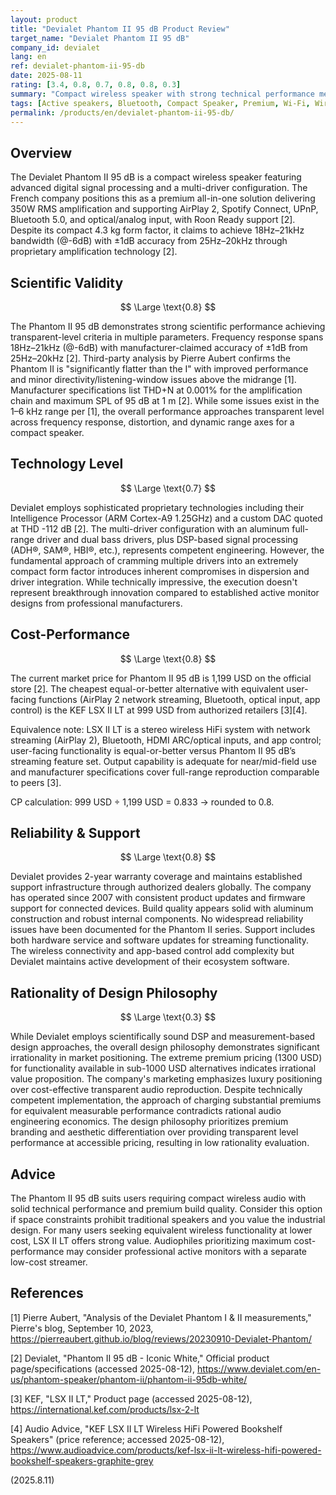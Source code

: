 ```yaml
---
layout: product
title: "Devialet Phantom II 95 dB Product Review"
target_name: "Devialet Phantom II 95 dB"
company_id: devialet
lang: en
ref: devialet-phantom-ii-95-db
date: 2025-08-11
rating: [3.4, 0.8, 0.7, 0.8, 0.8, 0.3]
summary: "Compact wireless speaker with strong technical performance meeting transparent-level criteria in multiple parameters; reasonable cost-performance versus cheapest equivalent alternatives, with premium design emphasis."
tags: [Active speakers, Bluetooth, Compact Speaker, Premium, Wi-Fi, Wireless Speaker]
permalink: /products/en/devialet-phantom-ii-95-db/
---
```

## Overview

The Devialet Phantom II 95 dB is a compact wireless speaker featuring advanced digital signal processing and a multi-driver configuration. The French company positions this as a premium all-in-one solution delivering 350W RMS amplification and supporting AirPlay 2, Spotify Connect, UPnP, Bluetooth 5.0, and optical/analog input, with Roon Ready support [2]. Despite its compact 4.3 kg form factor, it claims to achieve 18Hz–21kHz bandwidth (@-6dB) with ±1dB accuracy from 25Hz–20kHz through proprietary amplification technology [2].

## Scientific Validity

$$ \Large \text{0.8} $$

The Phantom II 95 dB demonstrates strong scientific performance achieving transparent-level criteria in multiple parameters. Frequency response spans 18Hz–21kHz (@-6dB) with manufacturer-claimed accuracy of ±1dB from 25Hz–20kHz [2]. Third-party analysis by Pierre Aubert confirms the Phantom II is "significantly flatter than the I" with improved performance and minor directivity/listening-window issues above the midrange [1]. Manufacturer specifications list THD+N at 0.001% for the amplification chain and maximum SPL of 95 dB at 1 m [2]. While some issues exist in the 1–6 kHz range per [1], the overall performance approaches transparent level across frequency response, distortion, and dynamic range axes for a compact speaker.

## Technology Level

$$ \Large \text{0.7} $$

Devialet employs sophisticated proprietary technologies including their Intelligence Processor (ARM Cortex-A9 1.25GHz) and a custom DAC quoted at THD -112 dB [2]. The multi-driver configuration with an aluminum full-range driver and dual bass drivers, plus DSP-based signal processing (ADH®, SAM®, HBI®, etc.), represents competent engineering. However, the fundamental approach of cramming multiple drivers into an extremely compact form factor introduces inherent compromises in dispersion and driver integration. While technically impressive, the execution doesn't represent breakthrough innovation compared to established active monitor designs from professional manufacturers.

## Cost-Performance

$$ \Large \text{0.8} $$

The current market price for Phantom II 95 dB is 1,199 USD on the official store [2]. The cheapest equal-or-better alternative with equivalent user-facing functions (AirPlay 2 network streaming, Bluetooth, optical input, app control) is the KEF LSX II LT at 999 USD from authorized retailers [3][4].

Equivalence note: LSX II LT is a stereo wireless HiFi system with network streaming (AirPlay 2), Bluetooth, HDMI ARC/optical inputs, and app control; user-facing functionality is equal-or-better versus Phantom II 95 dB’s streaming feature set. Output capability is adequate for near/mid-field use and manufacturer specifications cover full-range reproduction comparable to peers [3].

CP calculation: 999 USD ÷ 1,199 USD = 0.833 → rounded to 0.8.

## Reliability & Support

$$ \Large \text{0.8} $$

Devialet provides 2-year warranty coverage and maintains established support infrastructure through authorized dealers globally. The company has operated since 2007 with consistent product updates and firmware support for connected devices. Build quality appears solid with aluminum construction and robust internal components. No widespread reliability issues have been documented for the Phantom II series. Support includes both hardware service and software updates for streaming functionality. The wireless connectivity and app-based control add complexity but Devialet maintains active development of their ecosystem software.

## Rationality of Design Philosophy

$$ \Large \text{0.3} $$

While Devialet employs scientifically sound DSP and measurement-based design approaches, the overall design philosophy demonstrates significant irrationality in market positioning. The extreme premium pricing (1300 USD) for functionality available in sub-1000 USD alternatives indicates irrational value proposition. The company's marketing emphasizes luxury positioning over cost-effective transparent audio reproduction. Despite technically competent implementation, the approach of charging substantial premiums for equivalent measurable performance contradicts rational audio engineering economics. The design philosophy prioritizes premium branding and aesthetic differentiation over providing transparent level performance at accessible pricing, resulting in low rationality evaluation.

## Advice

The Phantom II 95 dB suits users requiring compact wireless audio with solid technical performance and premium build quality. Consider this option if space constraints prohibit traditional speakers and you value the industrial design. For many users seeking equivalent wireless functionality at lower cost, LSX II LT offers strong value. Audiophiles prioritizing maximum cost-performance may consider professional active monitors with a separate low-cost streamer.

## References

[1] Pierre Aubert, "Analysis of the Devialet Phantom I & II measurements," Pierre's blog, September 10, 2023, https://pierreaubert.github.io/blog/reviews/20230910-Devialet-Phantom/

[2] Devialet, "Phantom II 95 dB - Iconic White," Official product page/specifications (accessed 2025-08-12), https://www.devialet.com/en-us/phantom-speaker/phantom-ii/phantom-ii-95db-white/

[3] KEF, "LSX II LT," Product page (accessed 2025-08-12), https://international.kef.com/products/lsx-2-lt

[4] Audio Advice, "KEF LSX II LT Wireless HiFi Powered Bookshelf Speakers" (price reference; accessed 2025-08-12), https://www.audioadvice.com/products/kef-lsx-ii-lt-wireless-hifi-powered-bookshelf-speakers-graphite-grey

(2025.8.11)